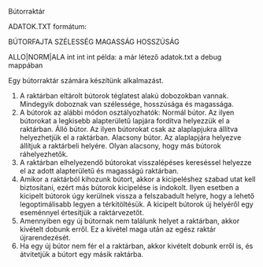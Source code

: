 Bútorraktár


ADATOK.TXT formátum:
 
BÚTORFAJTA     SZÉLESSÉG MAGASSÁG HOSSZÚSÁG 

ALLO|NORM|ALA       int       int    int
példa: a már létező adatok.txt a debug mappában


Egy bútorraktár számára készítünk alkalmazást.
1. A raktárban eltárolt bútorok téglatest alakú dobozokban vannak. Mindegyik
doboznak van szélessége, hosszúsága és magassága.
2. A bútorok az alábbi módon osztályozhatók:
 Normál bútor. Az ilyen bútorokat a legkisebb alapterületű lapjára fordítva
helyezzük el a raktárban.
 Álló bútor. Az ilyen bútorokat csak az alaplapjukra állítva helyezhetjük el a
raktárban.
 Alacsony bútor. Az alaplapjára helyezve állítjuk a raktárbeli helyére. Olyan
alacsony, hogy más bútorok ráhelyezhetők.
3. A raktárban elhelyezendő bútorokat visszalépéses kereséssel helyezze el az adott
alapterületű és magasságú raktárban.
4. Amikor a raktárból kihozunk bútort, akkor a kicipeléshez szabad utat kell
biztosítani, ezért más bútorok kicipelése is indokolt. Ilyen esetben a kicipelt
bútorok úgy kerülnek vissza a felszabadult helyre, hogy a lehető legoptimálisabb
legyen a térkitöltésük. A kicipelt bútorok új helyéről egy eseménnyel értesítjük a
raktárvezetőt.
5. Amennyiben egy új bútornak nem találunk helyet a raktárban, akkor kivételt
dobunk erről. Ez a kivétel maga után az egész raktár újrarendezését.
6. Ha egy új bútor nem fér el a raktárban, akkor kivételt dobunk erről is, és
átvitetjük a bútort egy másik raktárba.
